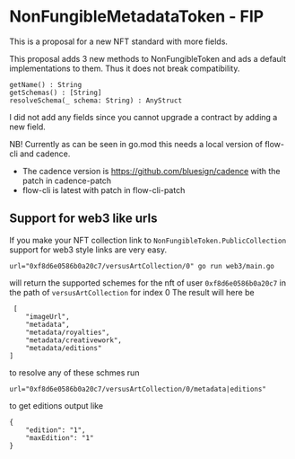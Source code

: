# NonFungibleMetadataToken - FIP

This is a proposal for a new NFT standard with more fields. 


This proposal adds 3 new methods to NonFungibleToken and ads a default implementations to them. Thus it does not break compatibility.

```
getName() : String
getSchemas() : [String]
resolveSchema(_ schema: String) : AnyStruct
```

I did not add any fields since you cannot upgrade a contract by adding a new field. 


NB! Currently as can be seen in go.mod this needs a local version of flow-cli and cadence. 

 - The cadence version is https://github.com/bluesign/cadence with the patch in cadence-patch
 - flow-cli is latest with patch in flow-cli-patch


## Support for web3 like urls 

If you make your NFT collection link to `NonFungibleToken.PublicCollection` support for web3 style links are very easy.
 ```
url="0xf8d6e0586b0a20c7/versusArtCollection/0" go run web3/main.go
```
will return the supported schemes for the nft of user `0xf8d6e0586b0a20c7` in the path of `versusArtCollection` for index 0
The result will here be

```
 [
    "imageUrl",
    "metadata",
    "metadata/royalties",
    "metadata/creativework",
    "metadata/editions"
]
```

to resolve any of these schmes run
```
url="0xf8d6e0586b0a20c7/versusArtCollection/0/metadata|editions"
```

to get editions output like
```
{
    "edition": "1",
    "maxEdition": "1"
}
```

